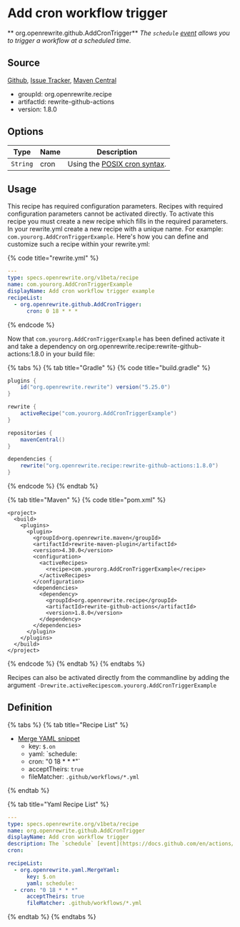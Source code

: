 # Add cron workflow trigger

** org.openrewrite.github.AddCronTrigger**
_The `schedule` [event](https://docs.github.com/en/actions/reference/events-that-trigger-workflows#scheduled-events) allows you to trigger a workflow at a scheduled time._

## Source

[Github](https://github.com/openrewrite/rewrite-github-actions), [Issue Tracker](https://github.com/openrewrite/rewrite-github-actions/issues), [Maven Central](https://search.maven.org/artifact/org.openrewrite.recipe/rewrite-github-actions/1.8.0/jar)

* groupId: org.openrewrite.recipe
* artifactId: rewrite-github-actions
* version: 1.8.0

## Options

| Type | Name | Description |
| -- | -- | -- |
| `String` | cron | Using the [POSIX cron syntax](https://pubs.opengroup.org/onlinepubs/9699919799/utilities/crontab.html#tag_20_25_07). |


## Usage

This recipe has required configuration parameters. Recipes with required configuration parameters cannot be activated directly. To activate this recipe you must create a new recipe which fills in the required parameters. In your rewrite.yml create a new recipe with a unique name. For example: `com.yourorg.AddCronTriggerExample`.
Here's how you can define and customize such a recipe within your rewrite.yml:

{% code title="rewrite.yml" %}
```yaml
---
type: specs.openrewrite.org/v1beta/recipe
name: com.yourorg.AddCronTriggerExample
displayName: Add cron workflow trigger example
recipeList:
  - org.openrewrite.github.AddCronTrigger:
      cron: 0 18 * * *
```
{% endcode %}

Now that `com.yourorg.AddCronTriggerExample` has been defined activate it and take a dependency on org.openrewrite.recipe:rewrite-github-actions:1.8.0 in your build file:

{% tabs %}
{% tab title="Gradle" %}
{% code title="build.gradle" %}
```groovy
plugins {
    id("org.openrewrite.rewrite") version("5.25.0")
}

rewrite {
    activeRecipe("com.yourorg.AddCronTriggerExample")
}

repositories {
    mavenCentral()
}

dependencies {
    rewrite("org.openrewrite.recipe:rewrite-github-actions:1.8.0")
}
```
{% endcode %}
{% endtab %}

{% tab title="Maven" %}
{% code title="pom.xml" %}
```markup
<project>
  <build>
    <plugins>
      <plugin>
        <groupId>org.openrewrite.maven</groupId>
        <artifactId>rewrite-maven-plugin</artifactId>
        <version>4.30.0</version>
        <configuration>
          <activeRecipes>
            <recipe>com.yourorg.AddCronTriggerExample</recipe>
          </activeRecipes>
        </configuration>
        <dependencies>
          <dependency>
            <groupId>org.openrewrite.recipe</groupId>
            <artifactId>rewrite-github-actions</artifactId>
            <version>1.8.0</version>
          </dependency>
        </dependencies>
      </plugin>
    </plugins>
  </build>
</project>
```
{% endcode %}
{% endtab %}
{% endtabs %}

Recipes can also be activated directly from the commandline by adding the argument `-Drewrite.activeRecipescom.yourorg.AddCronTriggerExample`

## Definition

{% tabs %}
{% tab title="Recipe List" %}
* [Merge YAML snippet](../yaml/mergeyaml.md)
  * key: `$.on`
  * yaml: `schedule:
  - cron: "0 18 * * *"`
  * acceptTheirs: `true`
  * fileMatcher: `.github/workflows/*.yml`

{% endtab %}

{% tab title="Yaml Recipe List" %}
```yaml
---
type: specs.openrewrite.org/v1beta/recipe
name: org.openrewrite.github.AddCronTrigger
displayName: Add cron workflow trigger
description: The `schedule` [event](https://docs.github.com/en/actions/reference/events-that-trigger-workflows#scheduled-events) allows you to trigger a workflow at a scheduled time.
cron: 

recipeList:
  - org.openrewrite.yaml.MergeYaml:
      key: $.on
      yaml: schedule:
  - cron: "0 18 * * *"
      acceptTheirs: true
      fileMatcher: .github/workflows/*.yml

```
{% endtab %}
{% endtabs %}
